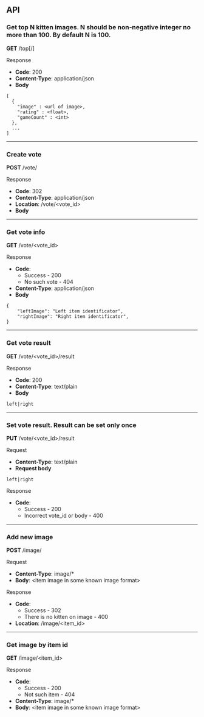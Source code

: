 ## API

### Get top N kitten images. N should be non-negative integer no more than 100. By default N is 100.
**GET** /top[/<N>]

Response
 * **Code**: 200
  * **Content-Type**: application/json
  * **Body**
```
[
  {
  	"image" : <url of image>,
  	"rating" : <float>,
  	"gameCount" : <int>
  },
  ...    
]
```

---
### Create vote
**POST** /vote/

Response
  * **Code**: 302
  * **Content-Type**: application/json
  * **Location**: /vote/\<vote_id\>
  * **Body**

---
### Get vote info
**GET** /vote/\<vote_id\>

Response
  * **Code**: 
      * Success - 200
      * No such vote - 404
  * **Content-Type**: application/json
  * **Body**
```
{
    "leftImage": "Left item identificator",
    "rightImage": "Right item identificator",
}
```

---
### Get vote result
**GET** /vote/\<vote_id\>/result

Response
  * **Code**: 200
  * **Content-Type**: text/plain
  * **Body**
```
left|right
```

---
### Set vote result. Result can be set only once
**PUT** /vote/\<vote_id\>/result

Request
  * **Content-Type**: text/plain
  * **Request body**
```
left|right
```

Response
  * **Code**: 
      * Success - 200
      * Incorrect vote_id or body - 400

---
### Add new image
**POST** /image/

Request
  * **Content-Type**: image/*
  * **Body**: \<item image in some known image format\>

Response
  * **Code**: 
      * Success - 302
      * There is no kitten on image - 400
  * **Location**: /image/\<item_id\>

---
### Get image by item id
**GET** /image/\<item_id\>

Response
  * **Code**: 
      * Success - 200
      * Not such item - 404
  * **Content-Type**: image/*
  * **Body**: \<item image in some known image format\>
